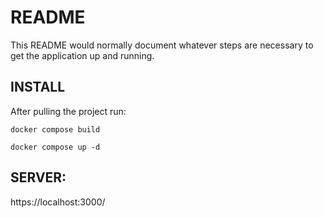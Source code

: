 # README

This README would normally document whatever steps are necessary to get the
application up and running.


## INSTALL 


After pulling the project run: 

```
docker compose build 

docker compose up -d

```

## SERVER: 

https://localhost:3000/


